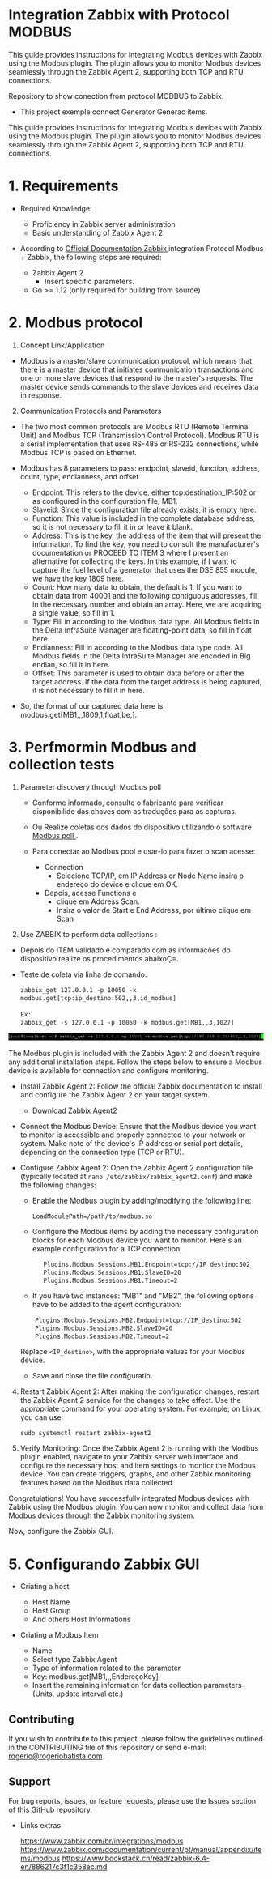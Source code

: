 # Integration Zabbix with Protocol MODBUS

This guide provides instructions for integrating Modbus devices with Zabbix using the Modbus plugin. The plugin allows you to monitor Modbus devices seamlessly through the Zabbix Agent 2, supporting both TCP and RTU connections.

Repository to show conection from protocol MODBUS to Zabbix. 

* This project exemple connect Generator Generac items. 

This guide provides instructions for integrating Modbus devices with Zabbix using the Modbus plugin. The plugin allows you to monitor Modbus devices seamlessly through the Zabbix Agent 2, supporting both TCP and RTU connections.



# 1. Requirements

* Required Knowledge:
    - Proficiency in Zabbix server administration
    - Basic understanding of Zabbix Agent 2

*  According to <a href="https://www.zabbix.com/integrations/modbus"> Official Documentation Zabbix </a> integration Protocol Modbus + Zabbix, the following steps are required:
    - Zabbix Agent 2
        - Insert specific parameters.
    - Go >= 1.12 (only required for building from source)


# 2. Modbus protocol

1. Concept Link/Application

- Modbus is a master/slave communication protocol, which means that there is a master device that initiates communication transactions and one or more slave devices that respond to the master's requests. The master device sends commands to the slave devices and receives data in response.



2. Communication Protocols and Parameters

- The two most common protocols are Modbus RTU (Remote Terminal Unit) and Modbus TCP (Transmission Control Protocol). Modbus RTU is a serial implementation that uses RS-485 or RS-232 connections, while Modbus TCP is based on Ethernet.

- Modbus has 8 parameters to pass: endpoint, slaveid, function, address, count, type, endianness, and offset.

    - Endpoint: This refers to the device, either tcp:destination_IP:502 or as configured in the configuration file, MB1.
    - Slaveid: Since the configuration file already exists, it is empty here.
    - Function: This value is included in the complete database address, so it is not necessary to fill it in or leave it blank.
    - Address: This is the key, the address of the item that will present the information. To find the key, you need to consult the manufacturer's documentation or PROCEED TO ITEM 3 where I present an alternative for collecting the keys. In this example, if I want to capture the fuel level of a generator that uses the DSE 855 module, we have the key 1809 here.
    - Count: How many data to obtain, the default is 1. If you want to obtain data from 40001 and the following contiguous addresses, fill in the necessary number and obtain an array. Here, we are acquiring a single value, so fill in 1.
    - Type: Fill in according to the Modbus data type. All Modbus fields in the Delta InfraSuite Manager are floating-point data, so fill in float here.
    - Endianness: Fill in according to the Modbus data type code. All Modbus fields in the Delta InfraSuite Manager are encoded in Big endian, so fill it in here.
    - Offset: This parameter is used to obtain data before or after the target address. If the data from the target address is being captured, it is not necessary to fill it in here.

- So, the format of our captured data here is: <br>
    modbus.get[MB1,,,1809,1,float,be,].



# 3. Perfmormin Modbus and collection tests

1. Parameter discovery through Modbus poll

    * Conforme informado, consulte o fabricante para verificar disponibilide das chaves com as traduções para as capturas.

    * Ou Realize coletas dos dados do dispositivo utilizando o software  <a href="https://www.modbustools.com/download.html">  Modbus poll </a>. 

    * Para conectar ao Modbus pool e usar-lo para fazer o scan acesse:
        * Connection  
            * Selecione TCP/IP, em IP Address or Node Name insira o endereço do device e clique em OK.
        * Depois, acesse Functions e 
            * clique em Address Scan.
            * Insira o valor de Start e End Address, por último clique em Scan

2. Use ZABBIX to perform data collections :
*   Depois do ITEM validado e comparado com as informações do dispositivo realize os procedimentos abaixoÇ=.  
    
* Teste de coleta via linha de comando:
    
    ```
    zabbix_get 127.0.0.1 -p 10050 -k modbus.get[tcp:ip_destino:502,,3,id_modbus]
    
    Ex:
    zabbix_get -s 127.0.0.1 -p 10050 -k modbus.get[MB1,,3,1027]
    ```
![zabbix_get to modbus.get](https://raw.githubusercontent.com/rbsdcom/MODBUS-Zabbix/main/img/zabbix_get%20to%20modbus.get.png)


The Modbus plugin is included with the Zabbix Agent 2 and doesn't require any additional installation steps. Follow the steps below to ensure a Modbus device is available for connection and configure monitoring.

* Install Zabbix Agent 2: Follow the official Zabbix documentation to install and configure the Zabbix Agent 2 on your target system.
    - <a href="https://www.zabbix.com/download">Download Zabbix Agent2</a>

* Connect the Modbus Device: Ensure that the Modbus device you want to monitor is accessible and properly connected to your network or system. Make note of the device's IP address or serial port details, depending on the connection type (TCP or RTU).

* Configure Zabbix Agent 2: Open the Zabbix Agent 2 configuration file (typically located at `nano /etc/zabbix/zabbix_agent2.conf`) and make the following changes:

   - Enable the Modbus plugin by adding/modifying the following line:
     ```
     LoadModulePath=/path/to/modbus.so
     ```

   - Configure the Modbus items by adding the necessary configuration blocks for each Modbus device you want to monitor. Here's an example configuration for a TCP connection:
     ```
        Plugins.Modbus.Sessions.MB1.Endpoint=tcp://IP_destino:502 
        Plugins.Modbus.Sessions.MB1.SlaveID=20
        Plugins.Modbus.Sessions.MB1.Timeout=2
     ```
    - If you have two instances: "MB1" and "MB2", the following options have to be added to the agent configuration:
    ```
        Plugins.Modbus.Sessions.MB2.Endpoint=tcp://IP_destino:502 
        Plugins.Modbus.Sessions.MB2.SlaveID=20
        Plugins.Modbus.Sessions.MB2.Timeout=2
     ```

    Replace `<IP_destino>`, with the appropriate values for your Modbus device.

    - Save and close the file configuratio.


4. Restart Zabbix Agent 2: After making the configuration changes, restart the Zabbix Agent 2 service for the changes to take effect. Use the appropriate command for your operating system. For example, on Linux, you can use:
   ```
   sudo systemctl restart zabbix-agent2
   ```

5. Verify Monitoring: Once the Zabbix Agent 2 is running with the Modbus plugin enabled, navigate to your Zabbix server web interface and configure the necessary host and item settings to monitor the Modbus device. You can create triggers, graphs, and other Zabbix monitoring features based on the Modbus data collected.

Congratulations! You have successfully integrated Modbus devices with Zabbix using the Modbus plugin. You can now monitor and collect data from Modbus devices through the Zabbix monitoring system.

Now, configure the Zabbix GUI.


# 5. Configurando Zabbix GUI

* Criating a host
    
    - Host Name 
    - Host Group
    - And others Host Informations
    
 
* Criating a Modbus Item

    - Name 
    - Select type Zabbix Agent
    - Type of information related to the parameter
    - Key: modbus.get[MB1,,,EndereçoKey]
    - Insert the remaining information for data collection parameters (Units, update interval etc.)


## Contributing

If you wish to contribute to this project, please follow the guidelines outlined in the CONTRIBUTING file of this repository or send e-mail: rogerio@rogeriobatista.com.


## Support

For bug reports, issues, or feature requests, please use the Issues section of this GitHub repository.

* Links extras <p>
https://www.zabbix.com/br/integrations/modbus
https://www.zabbix.com/documentation/current/pt/manual/appendix/items/modbus
https://www.bookstack.cn/read/zabbix-6.4-en/886217c3f1c358ec.md




